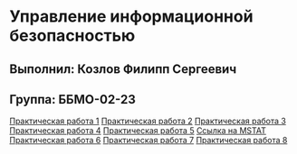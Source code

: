 # Управление информационной безопасностью
## Выполнил: Козлов Филипп Сергеевич
## Группа: ББМО-02-23
[Практическая работа 1](https://docs.google.com/document/d/1zHpLBlc3JzsYtKeRu7xm94DK7GVI8g6U5tS0odOQlzk/edit?usp=sharing)
[Практическая работа 2](https://docs.google.com/document/d/1F9TfP0eAzaKO2J3AlE5TvKqJjNSN3lvvPefxGru8-Tc/edit?usp=sharing)
[Практическая работа 3](https://docs.google.com/document/d/1qaT9Y7aqWnIOzPnpFkgbPliZNzBqniAIlMM2g_32Dvs/edit?usp=sharing)
[Практическая работа 4](https://docs.google.com/document/d/1HYWEiTxR1j64ctaLwYBJtEn50q-phpNAzJcGjwoVyFc/edit?usp=sharing)
[Практическая работа 5](https://docs.google.com/document/d/1Ma_HfCNFFOM0Xwsah0BkKZRB0aaNj_Ws8lWOyys55UI/edit?usp=sharing)
[Ссылка на MSTAT](https://drive.google.com/file/d/1d5zTEXPo-lvjJT2p588WBM6InlIDKPdx/view?usp=sharing)
[Практическая работа 6](https://docs.google.com/document/d/1-ZpTuAnG0grOWwYdTHGUfJI0yZeJb7kmL1vgHePDkMw/edit?usp=sharing)
[Практическая работа 7]()
[Практическая работа 8]()
